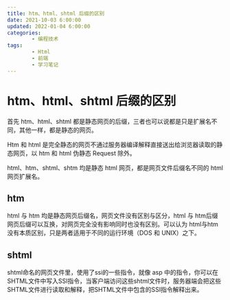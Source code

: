 ```yaml
---
title: htm、html、shtml 后缀的区别
date: 2021-10-03 6:00:00
updated: 2022-01-04 6:00:00
categories:
        - 编程技术
tags:
        - Html
        - 前端
        - 学习笔记
---
```


# htm、html、shtml 后缀的区别

首先 htm、html、shtml 都是静态网页的后缀，三者也可以说都是只是扩展名不同，其他一样，都是静态的网页。

Htm 和 html 是完全静态的网页不通过服务器编译解释直接送出给浏览器读取的静态网页，以 htm 和 html 伪静态 Request 除外。

html、htm、shtml、shtm 均是静态 html 网页，都是网页文件后缀名不同的 html 网页扩展名。

## htm

html 与 htm 均是静态网页后缀名，网页文件没有区别与区分，html 与 htm后缀网页后缀可以互换，对网页完全没有影响同时也没有区别。可以认为 html与htm 没有本质区别，只是两者适用于不同的运行环境（DOS 和 UNIX）之下。

## shtml

shtml命名的网页文件里，使用了ssi的一些指令，就像 asp 中的指令，你可以在SHTML文件中写入SSI指令，当客户端访问这些shtml文件时，服务器端会把这些SHTML文件进行读取和解释，把SHTML文件中包含的SSI指令解释出来。
